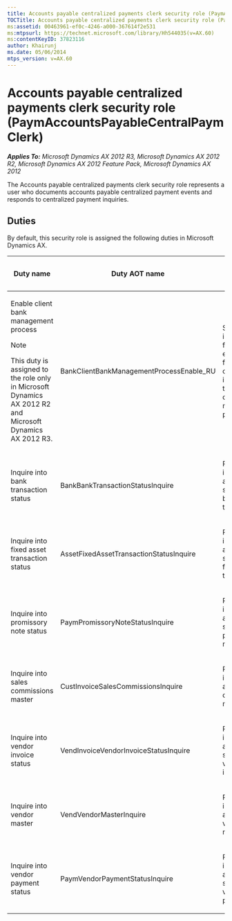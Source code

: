 ```yaml
---
title: Accounts payable centralized payments clerk security role (PaymAccountsPayableCentralPaymClerk)
TOCTitle: Accounts payable centralized payments clerk security role (PaymAccountsPayableCentralPaymClerk)
ms:assetid: 00463961-ef0c-4246-a000-367614f2e531
ms:mtpsurl: https://technet.microsoft.com/library/Hh544035(v=AX.60)
ms:contentKeyID: 37823116
author: Khairunj
ms.date: 05/06/2014
mtps_version: v=AX.60
---
```


# Accounts payable centralized payments clerk security role (PaymAccountsPayableCentralPaymClerk) 


_**Applies To:** Microsoft Dynamics AX 2012 R3, Microsoft Dynamics AX 2012 R2, Microsoft Dynamics AX 2012 Feature Pack, Microsoft Dynamics AX 2012_

The Accounts payable centralized payments clerk security role represents a user who documents accounts payable centralized payment events and responds to centralized payment inquiries.

## Duties

By default, this security role is assigned the following duties in Microsoft Dynamics AX.

<table>
<colgroup>
<col style="width: 33%" />
<col style="width: 33%" />
<col style="width: 33%" />
</colgroup>
<thead>
<tr class="header">
<th><p>Duty name</p></th>
<th><p>Duty AOT name</p></th>
<th><p>Duty description</p></th>
</tr>
</thead>
<tbody>
<tr class="odd">
<td><p>Enable client bank management process</p>
<div class="alert">

> [!NOTE]
> <P>This duty is assigned to the role only in Microsoft Dynamics AX 2012 R2 and Microsoft Dynamics AX 2012 R3.</P>


</div></td>
<td><p>BankClientBankManagementProcessEnable_RU</p></td>
<td><p>Set up import format, export format, and other information to enable the client bank management process</p></td>
</tr>
<tr class="even">
<td><p>Inquire into bank transaction status</p></td>
<td><p>BankBankTransactionStatusInquire</p></td>
<td><p>Respond to inquiries about the status of bank transactions</p></td>
</tr>
<tr class="odd">
<td><p>Inquire into fixed asset transaction status</p></td>
<td><p>AssetFixedAssetTransactionStatusInquire</p></td>
<td><p>Respond to inquiries about the status of fixed asset transactions</p></td>
</tr>
<tr class="even">
<td><p>Inquire into promissory note status</p></td>
<td><p>PaymPromissoryNoteStatusInquire</p></td>
<td><p>Respond to inquiries about the status of promissory notes</p></td>
</tr>
<tr class="odd">
<td><p>Inquire into sales commissions master</p></td>
<td><p>CustInvoiceSalesCommissionsInquire</p></td>
<td><p>Respond to inquiries about commission master data</p></td>
</tr>
<tr class="even">
<td><p>Inquire into vendor invoice status</p></td>
<td><p>VendInvoiceVendorInvoiceStatusInquire</p></td>
<td><p>Respond to inquiries about the status of vendor invoices</p></td>
</tr>
<tr class="odd">
<td><p>Inquire into vendor master</p></td>
<td><p>VendVendorMasterInquire</p></td>
<td><p>Respond to inquiries about vendor master data</p></td>
</tr>
<tr class="even">
<td><p>Inquire into vendor payment status</p></td>
<td><p>PaymVendorPaymentStatusInquire</p></td>
<td><p>Respond to inquiries about the status of vendor payments</p></td>
</tr>
</tbody>
</table>

  


